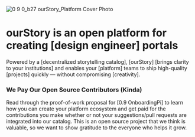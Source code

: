 ![0 9 0_b27 ourStory_Platform Cover Photo](https://github.com/ourStoryNetwork/.github/assets/8133349/2735fd42-0911-4311-bc47-9f92e41b89a6)
# ourStory is an open platform for creating [design engineer] portals
Powered by a [decentralized storytelling catalog], [ourStory] [brings clarity to your institutions] and enables your [platform] teams to ship high-quality [projects] quickly — without compromising [creativity].

### We Pay Our Open Source Contributors (Kinda)
Read through the proof-of-work proposal for [0.9 OnboardingPi] to learn how you can create your platform ecosystem and get paid for the contributions you make whether or not your suggestions/pull requests are integrated into our catalog. This is an open source project that we think is valuable, so we want to show gratitude to the everyone who helps it grow.

<!-- **Here are some ideas to get you started:**

🙋‍♀️ A short introduction - what is your organization all about?
🌈 Contribution guidelines - how can the community get involved?
👩‍💻 Useful resources - where can the community find your docs? Is there anything else the community should know?
🍿 Fun facts - what does your team eat for breakfast?
🧙 Remember, you can do mighty things with the power of [Markdown](https://docs.github.com/github/writing-on-github/getting-started-with-writing-and-formatting-on-github/basic-writing-and-formatting-syntax)
-->
